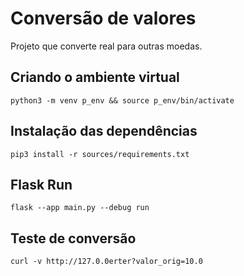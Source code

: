 # Conversão de valores

Projeto que converte real para outras moedas.

## Criando o ambiente virtual

```
python3 -m venv p_env && source p_env/bin/activate
```

## Instalação das dependências

```
pip3 install -r sources/requirements.txt
```

## Flask Run

```
flask --app main.py --debug run
```

## Teste de conversão

```
curl -v http://127.0.0erter?valor_orig=10.0
```